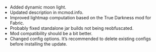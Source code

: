 - Added dynamic moon light.
- Updated description in mcmod.info.
- Improved lightmap computation based on the True Darkness mod for Fabric.
- Probably fixed standalone jar builds not being reobfuscated.
- Mod compatibility should be a bit better.
- Changed config options. It’s recommended to delete existing configs before installing the update.
